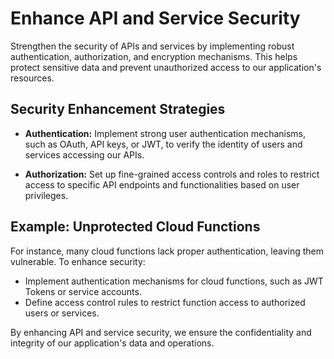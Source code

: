 # Enhance API and Service Security

Strengthen the security of APIs and services by implementing robust authentication, authorization, and encryption mechanisms. This helps protect sensitive data and prevent unauthorized access to our application's resources.

## Security Enhancement Strategies

- **Authentication:** Implement strong user authentication mechanisms, such as OAuth, API keys, or JWT, to verify the identity of users and services accessing our APIs.

- **Authorization:** Set up fine-grained access controls and roles to restrict access to specific API endpoints and functionalities based on user privileges.

## Example: Unprotected Cloud Functions

For instance, many cloud functions lack proper authentication, leaving them vulnerable. To enhance security:

- Implement authentication mechanisms for cloud functions, such as JWT Tokens or service accounts.
- Define access control rules to restrict function access to authorized users or services.

By enhancing API and service security, we ensure the confidentiality and integrity of our application's data and operations.
